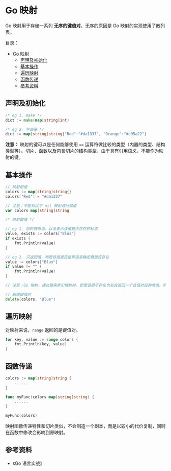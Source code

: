 # Go 映射

Go 映射用于存储一系列 **无序的键值对**。无序的原因是 Go 映射的实现使用了散列表。

目录：

- [Go 映射](#go-映射)
  - [声明及初始化](#声明及初始化)
  - [基本操作](#基本操作)
  - [遍历映射](#遍历映射)
  - [函数传递](#函数传递)
  - [参考资料](#参考资料)

## 声明及初始化

```go
/* eg 1. make */
dict := make(map[string]int)

/* eg 2. 字面量 */
dict := map[string]string{"Red":"#da1337", "Orange":"#e95a22"}
```

**注意：** 映射的键可以是任何能够使用 `==` 运算符做比较的类型（内置的类型、结构类型等）。切片、函数以及包含切片的结构类型，由于具有引用语义，不能作为映射的键。

## 基本操作

```go
// 映射赋值
colors := map[string]string{}
colors["Red"] = "#da1337"

// 注意：不能对以下 nil 映射进行赋值
var colors map[string]string

/* 映射取值 */

// eg 1. 同时获得值，以及表示该值是否存在的标志
value, exists := colors["Blus"]
if exists {
    fmt.Println(value)
}

// eg 2. 只返回值，判断该值是否是零值来确定键是否存在
value := colors["Blus"]
if value != "" {
    fmt.Println(value)
}

// 注意：Go 映射，通过键来索引映射时，即使该键不存在也总会返回一个该值对应的零值。所以 eg 2. 只能用在映射存储 值 都是非零值的情况。

// 删除键值对
delete(colors, "Blue")
```

## 遍历映射

对映射来说，`range` 返回的是键值对。

```go
for key, value := range colors {
    fmt.Println(key, value)
}
```

## 函数传递

```go
colors := map[string]string {
    ......
}

func myFunc(colors map[string]string) {
    ......
}

myFunc(colors)
```

映射函数传递特性和切片类似，不会制造一个副本，而是以较小的代价复制，同时在函数中修改会影响到原映射。

## 参考资料

* 《Go 语言实战》
